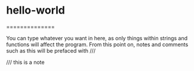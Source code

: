 # hello-world
==============

You can type whatever you want in here, as only things within strings and functions will affect
the program. From this point on, notes and comments such as this will be prefaced with ///

/// this is a note
